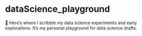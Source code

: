 # dataScience_playground
🏁 Here’s where I scribble my data science experiments and early explorations. It’s my personal playground for data science drafts.
